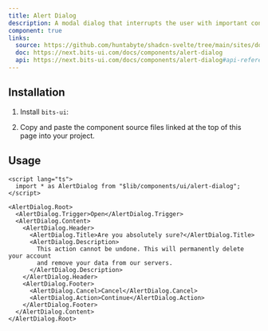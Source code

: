 ```yaml
---
title: Alert Dialog
description: A modal dialog that interrupts the user with important content and expects a response.
component: true
links:
  source: https://github.com/huntabyte/shadcn-svelte/tree/main/sites/docs/src/lib/registry/default/ui/alert-dialog
  doc: https://next.bits-ui.com/docs/components/alert-dialog
  api: https://next.bits-ui.com/docs/components/alert-dialog#api-reference
---
```


<script>
  import { ComponentPreview, ManualInstall, PMAddComp, PMInstall } from '$lib/components/docs';
</script>

<ComponentPreview name="alert-dialog-demo">

<div></div>

</ComponentPreview>

## Installation

<PMAddComp name="alert-dialog" />

<ManualInstall>

1. Install `bits-ui`:

<PMInstall command="bits-ui" />

2. Copy and paste the component source files linked at the top of this page into your project.

</ManualInstall>

## Usage

```svelte
<script lang="ts">
  import * as AlertDialog from "$lib/components/ui/alert-dialog";
</script>

<AlertDialog.Root>
  <AlertDialog.Trigger>Open</AlertDialog.Trigger>
  <AlertDialog.Content>
    <AlertDialog.Header>
      <AlertDialog.Title>Are you absolutely sure?</AlertDialog.Title>
      <AlertDialog.Description>
        This action cannot be undone. This will permanently delete your account
        and remove your data from our servers.
      </AlertDialog.Description>
    </AlertDialog.Header>
    <AlertDialog.Footer>
      <AlertDialog.Cancel>Cancel</AlertDialog.Cancel>
      <AlertDialog.Action>Continue</AlertDialog.Action>
    </AlertDialog.Footer>
  </AlertDialog.Content>
</AlertDialog.Root>
```
